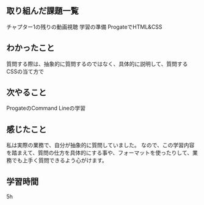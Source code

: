 ## 取り組んだ課題一覧
チャプター1の残りの動画視聴
学習の準備
ProgateでHTML&CSS

## わかったこと
質問する際は、抽象的に質問するのではなく、具体的に説明して、質問する
CSSの当て方で

## 次やること
ProgateのCommand Lineの学習

## 感じたこと
私は実際の業務で、自分が抽象的に質問していました。
なので、この学習内容を踏まえて、質問の仕方を具体的にする事や、フォーマットを使ったりして、業務でも上手く質問できるよう心がけます。

## 学習時間
5h